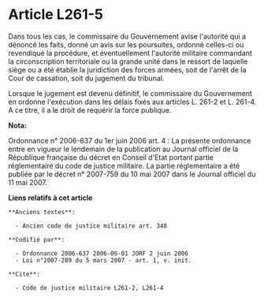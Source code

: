 # Article L261-5

Dans tous les cas, le commissaire du Gouvernement avise l'autorité qui a dénoncé les faits, donné un avis sur les poursuites,
ordonné celles-ci ou revendiqué la procédure, et éventuellement l'autorité militaire commandant la circonscription
territoriale ou la grande unité dans le ressort de laquelle siège ou a été établie la juridiction des forces armées, soit de
l'arrêt de la Cour de cassation, soit du jugement du tribunal.

Lorsque le jugement est devenu définitif, le commissaire du Gouvernement en ordonne l'exécution dans les délais fixés aux
articles L. 261-2 et L. 261-4. A ce titre, il a le droit de requérir la force publique.

**Nota:**

Ordonnance n° 2006-637 du 1er juin 2006 art. 4 : La présente ordonnance entre en vigueur le lendemain de la publication au
Journal officiel de la République française du décret en Conseil d'Etat portant partie réglementaire du code de justice
militaire. La partie réglementaire a été publiée par le décret n° 2007-759 du 10 mai 2007 dans le Journal officiel du 11 mai
2007.

**Liens relatifs à cet article**

	**Anciens textes**:

	  - Ancien code de justice militaire art. 348

	**Codifié par**:

	  - Ordonnance 2006-637 2006-06-01 JORF 2 juin 2006
	  - Loi n°2007-289 du 5 mars 2007 - art. 1, v. init.

	**Cite**:

	  - Code de justice militaire L261-2, L261-4
